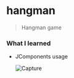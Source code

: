 # hangman
> Hangman game

<h3>What I learned</h3>
<ul>
  <li>JComponents usage</li>
  
![Capture](https://user-images.githubusercontent.com/29238761/158156129-6d1c12bb-47dd-4cbc-a90d-a18f990f830c.png)
